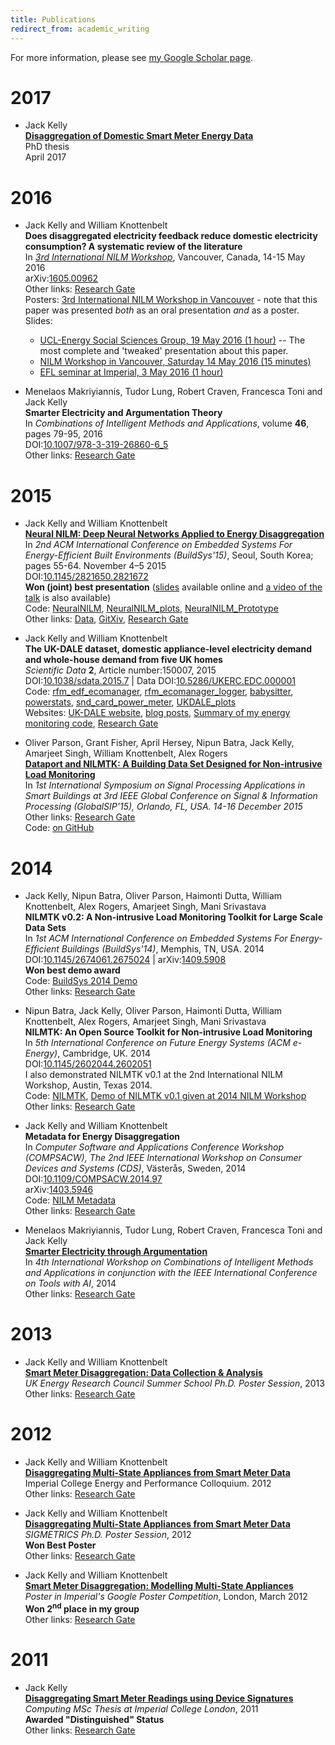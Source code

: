 ```yaml
---
title: Publications
redirect_from: academic_writing
---
```


For more information, please see [my Google Scholar page](https://scholar.google.co.uk/citations?hl=en&user=Z9L0TgsAAAAJ&view_op=list_works).

# 2017

* Jack Kelly<br/>
[**Disaggregation of Domestic Smart Meter Energy Data**](/files/writing/jack-kelly-phd-thesis.pdf)<br/>
PhD thesis<br/>
April 2017


# 2016

* Jack Kelly and William Knottenbelt<br/>
**Does disaggregated electricity feedback reduce domestic electricity consumption? A systematic review of the literature**<br/>
In [*3rd International NILM Workshop*](http://nilmworkshop.org/2016/index.html), Vancouver, Canada, 14-15 May 2016<br/>
arXiv:[1605.00962](http://arxiv.org/abs/1605.00962)<br/>
Other links: [Research Gate](https://www.researchgate.net/publication/301816612_Does_disaggregated_electricity_feedback_reduce_domestic_electricity_consumption_A_systematic_review_of_the_literature)<br/>
Posters: [3rd International NILM Workshop in Vancouver](/files/writing/energy-feedback-poster.pdf) - note that this paper was presented *both* as an oral presentation *and* as a poster.<br/>
Slides: 
   * [UCL-Energy Social Sciences Group, 19 May 2016 (1 hour)](http://jackkelly.github.io/UCL_effectiveness_of_disag_talk) -- The most complete and 'tweaked' presentation about this paper.
   * [NILM Workshop in Vancouver, Saturday 14 May 2016 (15 minutes)](http://jackkelly.github.io/NILM_Workshop_talk_2016)
   * [EFL seminar at Imperial, 3 May 2016 (1 hour)](http://jackkelly.github.io/EFL_talk)<br/>


* Menelaos Makriyiannis, Tudor Lung, Robert Craven, Francesca Toni and Jack Kelly<br/>
  **Smarter Electricity and Argumentation Theory**<br/>
  In *Combinations of Intelligent Methods and Applications*, volume **46**, pages 79-95, 2016<br>
  DOI:[10.1007/978-3-319-26860-6_5](http://dx.doi.org/10.1007/978-3-319-26860-6_5)<br/>
  Other links: [Research Gate](https://www.researchgate.net/publication/293488255_Smarter_Electricity_and_Argumentation_Theory)<br/>

# 2015

* Jack Kelly and William Knottenbelt<br/>
  **[Neural NILM: Deep Neural Networks Applied to Energy Disaggregation](/files/writing/neural_nilm.pdf)**<br/>
  In *2nd ACM International Conference on Embedded Systems For Energy-Efficient Built Environments (BuildSys'15)*, Seoul, South Korea; pages 55-64.  November 4–5 2015<br/>
  DOI:[10.1145/2821650.2821672](http://dx.doi.org/10.1145/2821650.2821672)<br/>
  **Won (joint) best presentation** ([slides](http://jackkelly.github.io/BuildSys_2015_NeuralNILM) available online and [a video of the talk](https://www.youtube.com/watch?v=PC60fysLScg) is also available)<br/>
  Code: [NeuralNILM](https://github.com/jackKelly/neuralnilm), [NeuralNILM_plots](https://github.com/JackKelly/neuralnilm_plots), [NeuralNILM_Prototype](https://github.com/JackKelly/neuralnilm_prototype)<br/>
Other links: [Data](http://www.doc.ic.ac.uk/~dk3810/neuralnilm/), [GitXiv](http://gitxiv.com/posts/o4raoYX2HLyCfnCZs/neural-nilm),
  [Research Gate](https://www.researchgate.net/publication/280329746_Neural_NILM_Deep_Neural_Networks_Applied_to_Energy_Disaggregation)

* Jack Kelly and William Knottenbelt<br/>
  **The UK-DALE dataset, domestic appliance-level electricity demand and whole-house demand from five UK homes**<br/>
  *Scientific Data* **2**, Article number:150007, 2015<br/>
  DOI:[10.1038/sdata.2015.7](http://dx.doi.org/10.1038/sdata.2015.7) | Data DOI:[10.5286/UKERC.EDC.000001](http://dx.doi.org/10.5286/UKERC.EDC.000001)<br/>
  Code: [rfm_edf_ecomanager](https://github.com/JackKelly/rfm_edf_ecomanager), [rfm_ecomanager_logger](https://github.com/JackKelly/rfm_ecomanager_logger/), [babysitter](https://github.com/JackKelly/babysitter), [powerstats](https://github.com/JackKelly/powerstats), [snd_card_power_meter](https://github.com/JackKelly/snd_card_power_meter), [UKDALE_plots](https://github.com/JackKelly/ukdale_plots)<br/>
  Websites: [UK-DALE website](http://www.doc.ic.ac.uk/~dk3810/data/), [blog posts](/taxonomy/term/121), [Summary of my energy monitoring code](/summary_of_my_energy_monitoring_code), [Research Gate](https://www.researchgate.net/publication/261289463_The_UK-DALE_dataset_domestic_appliance-level_electricity_demand_and_whole-house_demand_from_five_UK_homes)

* Oliver Parson, Grant Fisher, April Hersey, Nipun Batra, Jack Kelly, Amarjeet Singh, William Knottenbelt, Alex Rogers<br/>
  **[Dataport and NILMTK: A Building Data Set Designed for Non-intrusive Load Monitoring](http://eprints.soton.ac.uk/381304/)**<br/>
  In *1st International Symposium on Signal Processing Applications in Smart Buildings at 3rd IEEE Global Conference on Signal & Information Processing (GlobalSIP'15), Orlando, FL, USA. 14-16 December 2015*<br/>
  Other links: [Research Gate](https://www.researchgate.net/publication/281538210_Dataport_and_NILMTK_A_Building_Data_Set_Designed_for_Non-intrusive_Load_Monitoring)<br/>
  Code:  [on GitHub](https://github.com/nilmtk/nilmtk/tree/master/nilmtk/dataset_converters/dataport)

# 2014

* Jack Kelly, Nipun Batra, Oliver Parson, Haimonti Dutta, William Knottenbelt, Alex Rogers, Amarjeet Singh, Mani Srivastava<br/>
  **NILMTK v0.2: A Non-intrusive Load Monitoring Toolkit for Large Scale Data Sets**<br/>
  In *1st ACM International Conference on Embedded Systems For Energy-Efficient Buildings (BuildSys'14)*, Memphis, TN, USA. 2014<br/>
  DOI:[10.1145/2674061.2675024](http://dx.doi.org/10.1145/2674061.2675024) | arXiv:[1409.5908](http://arxiv.org/abs/1409.5908)<br/>
   **Won best demo award**<br/>
   Code: [BuildSys 2014 Demo](http://nbviewer.ipython.org/github/nilmtk/nilmtk/blob/master/notebooks/BuildSys_2014_demo.ipynb)<br/>
  Other links: [Research Gate](https://www.researchgate.net/publication/265967167_NILMTK_v02_A_Non-intrusive_Load_Monitoring_Toolkit_for_Large_Scale_Data_Sets)

* Nipun Batra, Jack Kelly, Oliver Parson, Haimonti Dutta, William Knottenbelt, Alex Rogers, Amarjeet Singh, Mani Srivastava<br/>
  **NILMTK: An Open Source Toolkit for Non-intrusive Load Monitoring**<br/>
  In *5th International Conference on Future Energy Systems (ACM e-Energy)*, Cambridge, UK. 2014<br/>
  DOI:[10.1145/2602044.2602051](http://dx.doi.org/10.1145/2602044.2602051)<br/>
  I also demonstrated NILMTK v0.1 at the 2nd International NILM Workshop, Austin, Texas 2014.<br/>
  Code: [NILMTK](http://nilmtk.github.io/), [Demo of NILMTK v0.1 given at 2014 NILM Workshop](http://nbviewer.ipython.org/github/nilmtk/nilmtk/blob/master/notebooks/NILM_Workshop_2014_demo.ipynb)<br/>
  Other links: [Research Gate](https://www.researchgate.net/publication/261673114_NILMTK_An_open_source_toolkit_for_non-intrusive_load_monitoring)

* Jack Kelly and William Knottenbelt<br/>
  **Metadata for Energy Disaggregation**<br/>
  In *Computer Software and Applications Conference Workshop (COMPSACW), The 2nd IEEE International Workshop on Consumer Devices and Systems (CDS)*, Västerås, Sweden, 2014<br/>
  DOI:[10.1109/COMPSACW.2014.97](http://dx.doi.org/10.1109/COMPSACW.2014.97)<br/>
  arXiv:[1403.5946](http://arxiv.org/abs/1403.5946)<br/>
  Code:  [NILM Metadata](https://github.com/nilmtk/nilm_metadata)<br/>
  Other links: [Research Gate](https://www.researchgate.net/publication/261066138_Metadata_for_Energy_Disaggregation)

* Menelaos Makriyiannis, Tudor Lung, Robert Craven, Francesca Toni and Jack Kelly<br/>
  [**Smarter Electricity through Argumentation**](http://robertcraven.org/papers/2014_elec.pdf)<br/>
  In *4th International Workshop on Combinations of Intelligent Methods and Applications in conjunction with the IEEE International Conference on Tools with AI*, 2014<br/>
  Other links: [Research Gate](https://www.researchgate.net/publication/293488257_Smarter_Electricity_through_Argumentation)

# 2013

* Jack Kelly and William Knottenbelt<br/>
  **[Smart Meter Disaggregation: Data Collection & Analysis](http://www.doc.ic.ac.uk/~dk3810/writing/UKERC_poster2013_v2.pdf)**<br/>
  *UK Energy Research Council Summer School Ph.D. Poster Session*, 2013<br/>
  Other links: [Research Gate](https://www.researchgate.net/publication/293794118_Smart_Meter_Disaggregation_Data_Collection_Analysis)

# 2012

* Jack Kelly and William Knottenbelt<br/>
  [**Disaggregating Multi-State Appliances from Smart Meter Data**](http://harder.me.uk/sigmeperf12/student_poster/SIGMETRICS2012_Poster_Abstract_Kelly.pdf)<br/>
  Imperial College Energy and Performance Colloquium. 2012<br/>
  Other links: [Research Gate](https://www.researchgate.net/publication/293488368_Disaggregating_Multi-State_Appliances_from_Smart_Meter_Data)

* Jack Kelly and William Knottenbelt<br/>
  **[Disaggregating Multi-State Appliances from Smart Meter Data](http://www.sigmetrics.org/sigmetrics2012/student_poster/SIGMETRICS2012_Poster_Abstract_Kelly.pdf)**<br/>
  *SIGMETRICS Ph.D. Poster Session*, 2012<br/>
  **Won Best Poster**<br/>
  Other links: [Research Gate](https://www.researchgate.net/publication/293488371_Disaggregating_Multi-State_Appliances_from_Smart_Meter_Data)

* Jack Kelly and William Knottenbelt<br/>
  **[Smart Meter Disaggregation: Modelling Multi-State Appliances](/files/writing/googlePosterJackKelly2012lessText.pdf)**<br/>
  *Poster in Imperial's Google Poster Competition*, London, March 2012<br/>
  **Won 2<sup>nd</sup> place in my group**<br/>
  Other links: [Research Gate](https://www.researchgate.net/publication/293793997_Smart_Meter_Disaggregation_Modelling_Multi-State_Appliances)

# 2011

* Jack Kelly<br/>
  **[Disaggregating Smart Meter Readings using Device Signatures](http://www.doc.ic.ac.uk/teaching/distinguished-projects/2011/d.kelly.pdf)**<br/>
  *Computing MSc Thesis at Imperial College London*, 2011<br/>
  **Awarded "Distinguished" Status**<br/>
  Other links: [Research Gate](https://www.researchgate.net/publication/293488364_Disaggregating_Smart_Meter_Readings_Using_Device_Signatures)